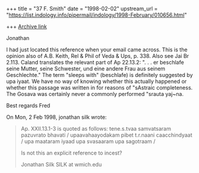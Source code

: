 +++
title = "37 F. Smith"
date = "1998-02-02"
upstream_url = "https://list.indology.info/pipermail/indology/1998-February/010656.html"

+++
[Archive link](https://list.indology.info/pipermail/indology/1998-February/010656.html)

Jonathan

I had just located this reference when your email came across. This is the
opinion also of A.B. Keith, Rel & Phil of Veda & Ups, p. 338. Also see Jai
Br 2.113. Caland translates the relevant part of Ap 22.13.2: ". . . er
beschlafe seine Mutter, seine Schwester, und eine andere Frau aus seinem
Geschlechte." The term "sleeps with" (beschlafe) is definitely suggested
by upa iyaat. We have no way of knowing whether this actually happened or
whether this passage was written in for reasons of "sAstraic completeness.
The Gosava was certainly never a commonly performed "srauta yaj~na.

Best regards
Fred

On Mon, 2 Feb 1998, jonathan silk wrote:

> Ap. XXII.13.1-3 is quoted as follows:  tene.s.tvaa samvatsaram pazuvrato
> bhavati / upaavahaayodakam pibet t.r.naani caacchindyaat / upa maataram
> iyaad upa svasaaram upa sagotraam /
>
> Is not this an explicit reference to incest?
>
> Jonathan Silk
> SILK at wmich.edu
>



